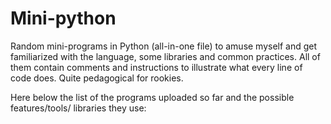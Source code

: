 # Mini-python

Random mini-programs in Python (all-in-one file) to amuse myself and get familiarized with the language, some libraries and common practices.
All of them contain comments and instructions to illustrate what every line of code does. Quite pedagogical for rookies.

Here below the list of the programs uploaded so far and the possible features/tools/ libraries they use:

